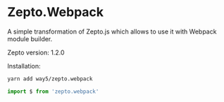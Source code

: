 Zepto.Webpack
=======

A simple transformation of Zepto.js which allows to use it with Webpack module builder. 

Zepto version: 1.2.0

Installation:

```bash
yarn add way5/zepto.webpack
```

```javascript
import $ from 'zepto.webpack'
```